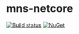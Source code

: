 # mns-netcore
[![Build status](https://ci.appveyor.com/api/projects/status/ut67i00jpk0vn3f3?svg=true)](https://ci.appveyor.com/project/aries-zhang/mns-netcore)
[![NuGet](https://img.shields.io/nuget/v/Nuget.Core.svg)](https://www.nuget.org/packages/mns-netcore/)
